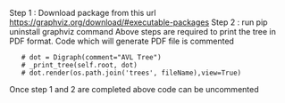 Step 1 : Download package from this url https://graphviz.org/download/#executable-packages
Step 2 : run pip uninstall graphviz command 
Above steps are required to print the tree in PDF format.
Code which will generate PDF file is commented

       # dot = Digraph(comment="AVL Tree")
       # _print_tree(self.root, dot)
       # dot.render(os.path.join('trees', fileName),view=True)
Once step 1 and 2 are completed above code can be uncommented